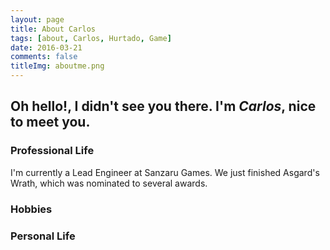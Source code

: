 ```yaml
---
layout: page
title: About Carlos
tags: [about, Carlos, Hurtado, Game]
date: 2016-03-21
comments: false
titleImg: aboutme.png
---
```

Oh hello!, I didn't see you there. I'm *Carlos*, nice to meet you.
-------
### Professional Life

I'm currently a Lead Engineer at Sanzaru Games. We just finished Asgard's Wrath, which was nominated to several awards.

### Hobbies
<div id="secret_about_hobbies" class="secret"></div>


### Personal Life
<div id="secret_about_personal" class="secret"></div>
